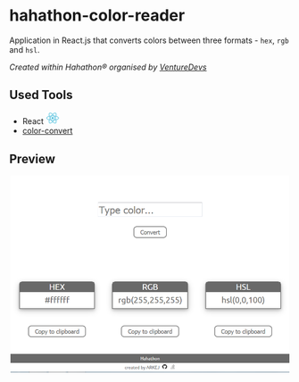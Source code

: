 # hahathon-color-reader
Application in React.js that converts colors between three formats - `hex`, `rgb` and `hsl`.

*Created within Hahathon® organised by [VentureDevs](https://venturedevs.com)*

## Used Tools
- React <img src="https://raw.githubusercontent.com/ArkejGit/hahathon-color-reader/master/img/react-logo.png" width="25"/>
- [color-convert](https://github.com/Qix-/color-convert)

## Preview
<p align="center">
  <img src="https://raw.githubusercontent.com/ArkejGit/hahathon-color-reader/master/img/color-reader-preview.png" width="500"/>
</p>

